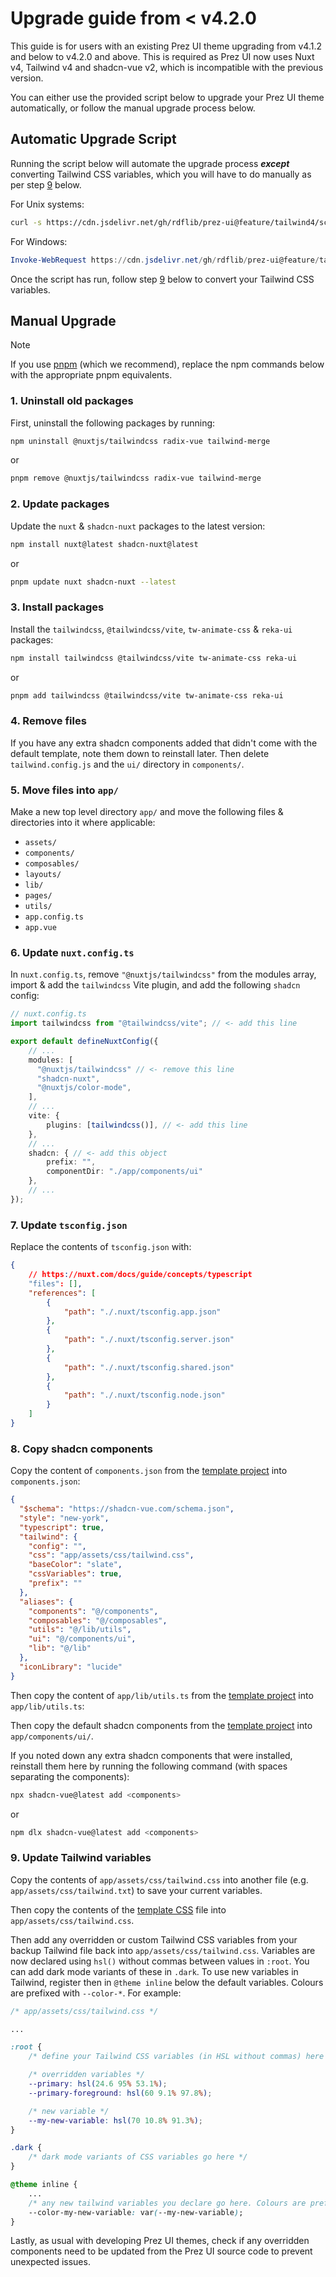 # Upgrade guide from < v4.2.0
This guide is for users with an existing Prez UI theme upgrading from v4.1.2 and below to v4.2.0 and above. This is required as Prez UI now uses Nuxt v4, Tailwind v4 and shadcn-vue v2, which is incompatible with the previous version.

You can either use the provided script below to upgrade your Prez UI theme automatically, or follow the manual upgrade process below.

## Automatic Upgrade Script
Running the script below will automate the upgrade process ***except*** converting Tailwind CSS variables, which you will have to do manually as per step [9](#9-update-tailwind-variables) below.

For Unix systems:
```bash
curl -s https://cdn.jsdelivr.net/gh/rdflib/prez-ui@feature/tailwind4/scripts/upgrade.sh | sh
```

For Windows:
```powershell
Invoke-WebRequest https://cdn.jsdelivr.net/gh/rdflib/prez-ui@feature/tailwind4/scripts/upgrade.ps1 -UseBasicParsing | Invoke-Expression
```

Once the script has run, follow step [9](#9-update-tailwind-variables) below to convert your Tailwind CSS variables.

## Manual Upgrade

> [!NOTE]
> If you use [pnpm](https://pnpm.io) (which we recommend), replace the npm commands below with the appropriate pnpm equivalents.

### 1. Uninstall old packages
First, uninstall the following packages by running:

```bash
npm uninstall @nuxtjs/tailwindcss radix-vue tailwind-merge
```

or 

```bash
pnpm remove @nuxtjs/tailwindcss radix-vue tailwind-merge
```

### 2. Update packages
Update the `nuxt` & `shadcn-nuxt` packages to the latest version:

```bash
npm install nuxt@latest shadcn-nuxt@latest
```

or

```bash
pnpm update nuxt shadcn-nuxt --latest
```

### 3. Install packages
Install the `tailwindcss`, `@tailwindcss/vite`, `tw-animate-css` & `reka-ui` packages:

```bash
npm install tailwindcss @tailwindcss/vite tw-animate-css reka-ui
```

or

```bash
pnpm add tailwindcss @tailwindcss/vite tw-animate-css reka-ui
```

### 4. Remove files
If you have any extra shadcn components added that didn't come with the default template, note them down to reinstall later. Then delete `tailwind.config.js` and the `ui/` directory in `components/`.

### 5. Move files into `app/`
Make a new top level directory `app/` and move the following files & directories into it where applicable:

- `assets/`
- `components/`
- `composables/`
- `layouts/`
- `lib/`
- `pages/`
- `utils/`
- `app.config.ts`
- `app.vue`

### 6. Update `nuxt.config.ts`
In `nuxt.config.ts`, remove `"@nuxtjs/tailwindcss"` from the modules array, import & add the `tailwindcss` Vite plugin, and add the following `shadcn` config:

```typescript
// nuxt.config.ts
import tailwindcss from "@tailwindcss/vite"; // <- add this line

export default defineNuxtConfig({
    // ...
    modules: [
      "@nuxtjs/tailwindcss" // <- remove this line
      "shadcn-nuxt",
      "@nuxtjs/color-mode",
    ],
    // ...
    vite: {
        plugins: [tailwindcss()], // <- add this line
    },
    // ...
    shadcn: { // <- add this object
        prefix: "",
        componentDir: "./app/components/ui"
    },
    // ...
});
```

### 7. Update `tsconfig.json`
Replace the contents of `tsconfig.json` with:

```json
{
    // https://nuxt.com/docs/guide/concepts/typescript
    "files": [],
    "references": [
        {
            "path": "./.nuxt/tsconfig.app.json"
        },
        {
            "path": "./.nuxt/tsconfig.server.json"
        },
        {
            "path": "./.nuxt/tsconfig.shared.json"
        },
        {
            "path": "./.nuxt/tsconfig.node.json"
        }
    ]
}
```

### 8. Copy shadcn components
Copy the content of `components.json` from the [template project](/packages/create-prez-app/template/components.json) into `components.json`:

```json
{
  "$schema": "https://shadcn-vue.com/schema.json",
  "style": "new-york",
  "typescript": true,
  "tailwind": {
    "config": "",
    "css": "app/assets/css/tailwind.css",
    "baseColor": "slate",
    "cssVariables": true,
    "prefix": ""
  },
  "aliases": {
    "components": "@/components",
    "composables": "@/composables",
    "utils": "@/lib/utils",
    "ui": "@/components/ui",
    "lib": "@/lib"
  },
  "iconLibrary": "lucide"
}
```

Then copy the content of `app/lib/utils.ts` from the [template project](/packages/create-prez-app/template/app/lib/utils.ts) into `app/lib/utils.ts`:

Then copy the default shadcn components from the [template project](/packages/create-prez-app/template/app/components/ui/) into `app/components/ui/`.

If you noted down any extra shadcn components that were installed, reinstall them here by running the following command (with spaces separating the components):

```bash
npx shadcn-vue@latest add <components>
```

or

```bash
npm dlx shadcn-vue@latest add <components>
```

### 9. Update Tailwind variables
Copy the contents of `app/assets/css/tailwind.css` into another file (e.g. `app/assets/css/tailwind.txt`) to save your current variables.

Then copy the contents of the [template CSS](/packages/create-prez-app/template/app/assets/css/tailwind.css) file into `app/assets/css/tailwind.css`.

Then add any overridden or custom Tailwind CSS variables from your backup Tailwind file back into `app/assets/css/tailwind.css`. Variables are now declared using `hsl()` without commas between values in `:root`. You can add dark mode variants of these in `.dark`. To use new variables in Tailwind, register then in `@theme inline` below the default variables. Colours are prefixed with `--color-*`. For example:

```CSS
/* app/assets/css/tailwind.css */

...

:root {
    /* define your Tailwind CSS variables (in HSL without commas) here */

    /* overridden variables */
    --primary: hsl(24.6 95% 53.1%); 
    --primary-foreground: hsl(60 9.1% 97.8%);

    /* new variable */
    --my-new-variable: hsl(70 10.8% 91.3%);
}

.dark {
    /* dark mode variants of CSS variables go here */
}

@theme inline {
    ...
    /* any new tailwind variables you declare go here. Colours are prefixed with --color-* */
    --color-my-new-variable: var(--my-new-variable);
}
```

Lastly, as usual with developing Prez UI themes, check if any overridden components need to be updated from the Prez UI source code to prevent unexpected issues.
